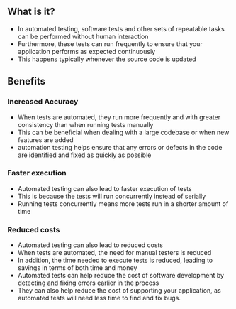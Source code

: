 ## What is it?

- In automated testing, software tests and other sets of repeatable tasks can be performed without human interaction
- Furthermore, these tests can run frequently to ensure that your application performs as expected continuously
- This happens typically whenever the source code is updated
## Benefits

### Increased Accuracy

- When tests are automated, they run more frequently and with greater consistency than when running tests manually
- This can be beneficial when dealing with a large codebase or when new features are added
- automation testing helps ensure that any errors or defects in the code are identified and fixed as quickly as possible
### Faster execution

- Automated testing can also lead to faster execution of tests
- This is because the tests will run concurrently instead of serially
- Running tests concurrently means more tests run in a shorter amount of time
### Reduced costs

- Automated testing can also lead to reduced costs
- When tests are automated, the need for manual testers is reduced
- In addition, the time needed to execute tests is reduced, leading to savings in terms of both time and money
- Automated tests can help reduce the cost of software development by detecting and fixing errors earlier in the process
- They can also help reduce the cost of supporting your application, as automated tests will need less time to find and fix bugs.
